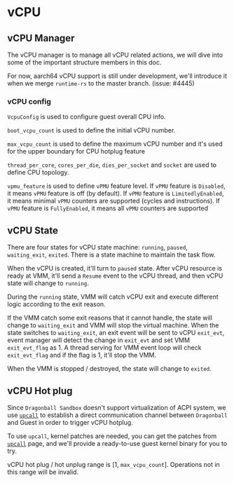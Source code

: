 # vCPU

## vCPU Manager
The vCPU manager is to manage all vCPU related actions, we will dive into some of the important structure members in this doc.

For now, aarch64 vCPU support is still under development, we'll introduce it when we merge `runtime-rs` to the master branch. (issue: #4445)

### vCPU config
`VcpuConfig` is used to configure guest overall CPU info.

`boot_vcpu_count` is used to define the initial vCPU number.

`max_vcpu_count` is used to define the maximum vCPU number and it's used for the upper boundary for CPU hotplug feature

`thread_per_core`, `cores_per_die`, `dies_per_socket` and `socket` are used to define CPU topology.

`vpmu_feature` is used to define `vPMU` feature level.
If `vPMU` feature is `Disabled`, it means `vPMU` feature is off (by default).
If `vPMU` feature is `LimitedlyEnabled`, it means minimal `vPMU` counters are supported (cycles and instructions).
If `vPMU` feature is `FullyEnabled`, it means all `vPMU` counters are supported

## vCPU State

There are four states for vCPU state machine: `running`, `paused`, `waiting_exit`, `exited`. There is a state machine to maintain the task flow.

When the vCPU is created, it'll turn to `paused` state. After vCPU resource is ready at VMM, it'll send a `Resume` event to the vCPU thread, and then vCPU state will change to `running`.

During the `running` state, VMM will catch vCPU exit and execute different logic according to the exit reason.

If the VMM catch some exit reasons that it cannot handle, the state will change to `waiting_exit` and VMM will stop the virtual machine.
When the state switches to `waiting_exit`, an exit event will be sent to vCPU `exit_evt`, event manager will detect the change in `exit_evt` and set VMM `exit_evt_flag` as 1. A thread serving for VMM event loop will check `exit_evt_flag` and if the flag is 1, it'll stop the VMM.

When the VMM is stopped / destroyed, the state will change to `exited`.

## vCPU Hot plug
Since `Dragonball Sandbox` doesn't support virtualization of ACPI system, we use [`upcall`](https://github.com/openanolis/dragonball-sandbox/tree/main/crates/dbs-upcall) to establish a direct communication channel between `Dragonball` and Guest in order to trigger vCPU hotplug.

To use `upcall`, kernel patches are needed, you can get the patches from [`upcall`](https://github.com/openanolis/dragonball-sandbox/tree/main/crates/dbs-upcall) page, and we'll provide a ready-to-use guest kernel binary for you to try.

vCPU hot plug / hot unplug range is [1, `max_vcpu_count`]. Operations not in this range will be invalid.


